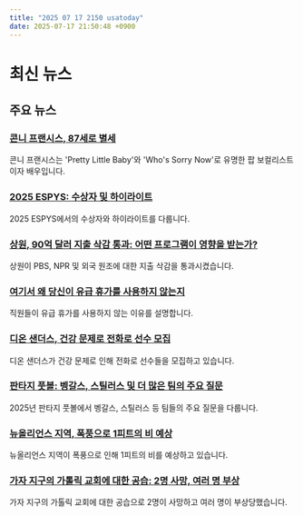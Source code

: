 ```yaml
---
title: "2025 07 17 2150 usatoday"
date: 2025-07-17 21:50:48 +0900
---
```


# 최신 뉴스

## 주요 뉴스
### [콘니 프랜시스, 87세로 별세](https://www.usatoday.com/story/entertainment/music/2025/07/17/connie-francis-dead-pretty-little-baby-singer/85254374007/)
 콘니 프랜시스는 'Pretty Little Baby'와 'Who's Sorry Now'로 유명한 팝 보컬리스트이자 배우입니다.

### [2025 ESPYS: 수상자 및 하이라이트](https://www.usatoday.com/story/sports/2025/07/16/2025-espys-live-updates-award-winners-highlights/85200457007/)
 2025 ESPYS에서의 수상자와 하이라이트를 다룹니다.

### [상원, 90억 달러 지출 삭감 통과: 어떤 프로그램이 영향을 받는가?](https://www.usatoday.com/story/news/politics/2025/07/17/senate-passes-spending-cuts-pbs-npr-foreign-aid/85246640007/)
 상원이 PBS, NPR 및 외국 원조에 대한 지출 삭감을 통과시켰습니다.

### [여기서 왜 당신이 유급 휴가를 사용하지 않는지](https://www.usatoday.com/story/graphics/2025/07/17/why-employees-wont-take-time-off-pto/85237125007/)
 직원들이 유급 휴가를 사용하지 않는 이유를 설명합니다.

### [디온 샌더스, 건강 문제로 전화로 선수 모집](https://www.usatoday.com/story/sports/ncaaf/big12/2025/07/17/deion-sanders-colorado-football-recruiting-health-absence/85224265007/)
 디온 샌더스가 건강 문제로 인해 전화로 선수들을 모집하고 있습니다.

### [판타지 풋볼: 벵갈스, 스틸러스 및 더 많은 팀의 주요 질문](https://www.usatoday.com/story/sports/nfl/fantasy/2025/07/17/fantasy-football-2025-bengals-browns-steelers-ravens/85206577007/)
 2025년 판타지 풋볼에서 벵갈스, 스틸러스 등 팀들의 주요 질문을 다룹니다.

### [뉴올리언스 지역, 폭풍으로 1피트의 비 예상](https://www.usatoday.com/story/news/nation/2025/07/17/new-orleans-weather-storm-gulf/85254155007/)
 뉴올리언스 지역이 폭풍으로 인해 1피트의 비를 예상하고 있습니다.

### [가자 지구의 가톨릭 교회에 대한 공습: 2명 사망, 여러 명 부상](https://www.usatoday.com/story/news/world/2025/07/17/strike-catholic-church-gaza/85253889007/)
 가자 지구의 가톨릭 교회에 대한 공습으로 2명이 사망하고 여러 명이 부상당했습니다.